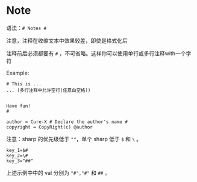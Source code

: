 # Note

语法：`# Notes #`

注意，注释在收缩文本中效果较差，即使是格式化后

注释前后必须都要有 `#` ，不可省略。这样你可以使用单行或多行注释with一个字符

Example:
```lcfg
# This is ...
... (多行注释中允许空行(任意白空格))


Have fun!
#

author = Cure-X # Declare the author's name #
copyright = CopyRight(c) @author
```

注意：sharp 的优先级低于 `""`，单个 sharp 低于 `$` 和 `\` 。
```lcfg
key_1=$#
key_2=\#
key_3="##"
```
上述示例中中的 val 分别为 `"#","#"` 和 `##` 。